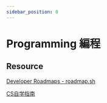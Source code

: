 ```yaml
---
sidebar_position: 0
---
```


# Programming 編程


## Resource

[Developer Roadmaps - roadmap.sh](https://roadmap.sh/)

[CS自学指南](https://csdiy.wiki/)

